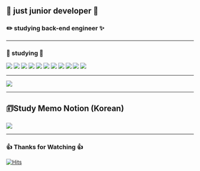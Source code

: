 ## 🐤 just junior developer 🐤   
### ✏️ studying back-end engineer ✨

---
  
  
### 📝 studying 📝  
<div>
  <img src="https://img.shields.io/badge/C-A8B9CC?style=flat-square&logo=C&logoColor=black"/> 
  <img src="https://img.shields.io/badge/C++-00599C?style=flat-square&logo=cplusplus&logoColor=white"/>  
  <img src="https://img.shields.io/badge/JAVA-F80000?style=flat-square&logo=Oracle&logoColor=white"/>  
  <img src="https://img.shields.io/badge/Python-3776AB?style=flat-square&logo=Python&logoColor=white"/>  
  <img src="https://img.shields.io/badge/JAVA Script-F7DF1E?style=flat-square&logo=JavaScript&logoColor=black"/> 
  <img src="https://img.shields.io/badge/React-61DAFB?style=flat&logo=React&logoColor=white"/>
  <img src="https://img.shields.io/badge/Spring-6DB33F?style=flat-square&logo=Spring&logoColor=white"/>
  <img src="https://img.shields.io/badge/typescript-3178C6?style=flat-square&logo=TypeScript&logoColor=white"/>
  <img src="https://img.shields.io/badge/mysql-4479A1?style=flat-square&logo=MySQL&logoColor=white"/>
  <img src="https://img.shields.io/badge/docker-2496ED?style=flat-square&logo=Docker&logoColor=white"/>
  <img src="https://img.shields.io/badge/flutter-02569B?style=flat-square&logo=Flutter&logoColor=white"/>
</div>

---

<div>
  <img src="https://github-readme-stats.vercel.app/api/top-langs/?username=hh-0704&layout=compact"/>
</div>

---
## 🗊Study Memo Notion (Korean)
<a href="https://develop-hh.notion.site/hh-0704-Develop-a6bb8c049c5d4d819ec3c79ea2e980d7" target="_blank"><img src="https://img.shields.io/badge/Notion-000000?style=flat-square&logo=Notion&logoColor=white"/></a>

---

### 👍 Thanks for Watching 👍


[![Hits](https://hits.seeyoufarm.com/api/count/incr/badge.svg?url=https%3A%2F%2Fgithub.com%2Fhh-0704&count_bg=%23C83D3D&title_bg=%23000000&icon=github.svg&icon_color=%23E7E7E7&title=hits&edge_flat=false)](https://hits.seeyoufarm.com)
